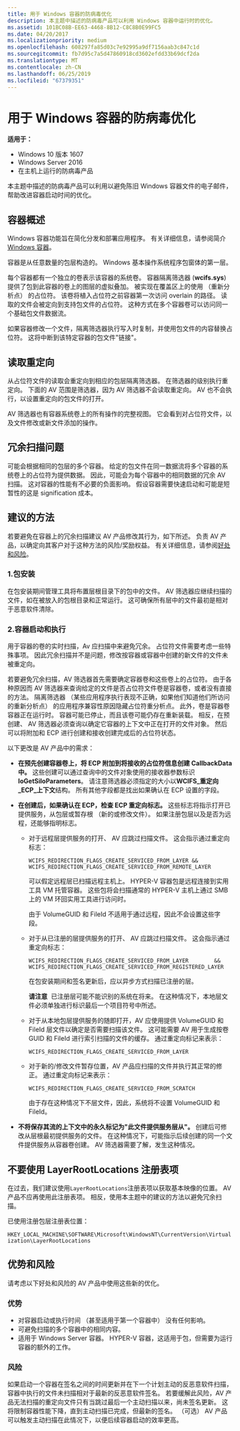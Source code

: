 ```yaml
---
title: 用于 Windows 容器的防病毒优化
description: 本主题中描述的防病毒产品可以利用 Windows 容器中运行时的优化。
ms.assetid: 101BC08B-EE63-4468-8B12-C8C8B0E99FC5
ms.date: 04/20/2017
ms.localizationpriority: medium
ms.openlocfilehash: 608297fa85d03c7e92995a9df7156aab3c847c1d
ms.sourcegitcommit: fb7d95c7a5d47860918cd3602efdd33b69dcf2da
ms.translationtype: MT
ms.contentlocale: zh-CN
ms.lasthandoff: 06/25/2019
ms.locfileid: "67379351"
---
```

# <a name="span-idifskanti-virusoptimizationforwindowscontainersspananti-virus-optimization-for-windows-containers"></a><span id="ifsk.anti-virus_optimization_for_windows_containers"></span>用于 Windows 容器的防病毒优化


**适用于：**
-   Windows 10 版本 1607
-   Windows Server 2016
-   在主机上运行的防病毒产品

本主题中描述的防病毒产品可以利用以避免陈旧 Windows 容器文件的电子邮件，帮助改进容器启动时间的优化。

## <a name="span-idcontaineroverviewspanspan-idcontaineroverviewspanspan-idcontaineroverviewspancontainer-overview"></a><span id="Container_overview"></span><span id="container_overview"></span><span id="CONTAINER_OVERVIEW"></span>容器概述


Windows 容器功能旨在简化分发和部署应用程序。 有关详细信息，请参阅简介[Windows 容器](https://docs.microsoft.com/virtualization/windowscontainers/about/about_overview)。

容器是从任意数量的包层构造的。 Windows 基本操作系统程序包窗体的第一层。

每个容器都有一个独立的卷表示该容器的系统卷。 容器隔离筛选器 (**wcifs.sys**) 提供了包到此容器的卷上的图层的虚拟叠加。 被实现在覆盖区上的使用 （重新分析点） 的占位符。 该卷将植入占位符之前容器第一次访问 overlain 的路径。 读取的文件会被定向到支持包文件的占位符。 这种方式在多个容器卷可以访问同一个基础包文件数据流。

如果容器修改一个文件，隔离筛选器执行写入时复制，并使用包文件的内容替换占位符。 这将中断到该特定容器的包文件"链接"。

## <a name="span-idreadredirectionspanspan-idreadredirectionspanspan-idreadredirectionspanread-redirection"></a><span id="Read_redirection"></span><span id="read_redirection"></span><span id="READ_REDIRECTION"></span>读取重定向


从占位符文件的读取会重定向到相应的包层隔离筛选器。 在筛选器的级别执行重定向。 下面的 AV 范围是筛选器，因为 AV 筛选器不会读取重定向。 AV 也不会执行，以设置重定向的包文件的打开。

AV 筛选器也有容器系统卷上的所有操作的完整视图。 它会看到对占位符文件，以及文件修改或新文件添加的操作。

## <a name="span-idredundantscanningproblemspanspan-idredundantscanningproblemspanspan-idredundantscanningproblemspanredundant-scanning-problem"></a><span id="Redundant_scanning_problem"></span><span id="redundant_scanning_problem"></span><span id="REDUNDANT_SCANNING_PROBLEM"></span>冗余扫描问题


可能会根据相同的包层的多个容器。 给定的包文件在同一数据流将多个容器的系统卷上的占位符为提供数据。 因此，可能会为每个容器中的相同数据的冗余 AV 扫描。 这对容器的性能有不必要的负面影响。 假设容器需要快速启动和可能是短暂性的这是 signification 成本。

## <a name="span-idrecommendedapproachspanspan-idrecommendedapproachspanspan-idrecommendedapproachspanrecommended-approach"></a><span id="Recommended_approach"></span><span id="recommended_approach"></span><span id="RECOMMENDED_APPROACH"></span>建议的方法


若要避免在容器上的冗余扫描建议 AV 产品修改其行为，如下所述。 负责 AV 产品，以确定向其客户对于这种方法的风险/奖励权益。 有关详细信息，请参阅[好处和风险](#benefits-risks)。

### <a name="span-id1packageinstallspanspan-id1packageinstallspanspan-id1packageinstallspan1-package-install"></a><span id="1._Package_install"></span><span id="1._package_install"></span><span id="1._PACKAGE_INSTALL"></span>1.包安装

在包安装期间管理工具将布置层根目录下的包中的文件。 AV 筛选器应继续扫描的文件，如在被放入的包根目录和正常运行。 这可确保所有层中的文件最初是相对于恶意软件清除。

### <a name="span-id2containstartandexecutionspanspan-id2containstartandexecutionspanspan-id2containstartandexecutionspan2-container-start-and-execution"></a><span id="2._Contain_start_and_execution"></span><span id="2._contain_start_and_execution"></span><span id="2._CONTAIN_START_AND_EXECUTION"></span>2.容器启动和执行

用于容器的卷的实时扫描，Av 应扫描中来避免冗余。 占位符文件需要考虑一些特殊事项。 因此冗余扫描并不是问题，修改按容器或容器中创建的新文件的文件未被重定向。

若要避免冗余扫描，AV 筛选器首先需要确定容器卷和这些卷上的占位符。 由于各种原因而 AV 筛选器来查询给定的文件是否占位符文件卷是容器卷，或者没有直接的方法。 隔离筛选器 （某些应用程序执行表现不正确，如果他们知道他们所访问的重新分析点） 的应用程序兼容性原因隐藏占位符重分析点。 此外，卷是容器卷容器正在运行时。 容器可能已停止，而且该卷可能仍存在重新装载。 相反，在预创建、 AV 筛选器必须查询以确定它容器的上下文中正在打开的文件对象。 然后可以将附加和 ECP 进行创建和接收创建完成后的占位符状态。

以下更改是 AV 产品中的需求：

-   **在预先创建容器卷上，将 ECP 附加到将接收的占位符信息创建 CallbackData 中。** 这些创建可以通过查询中的文件对象使用的接收器参数标识**IoGetSiloParameters**。 请注意筛选器必须指定的大小以**WCIFS\_重定向\_ECP\_上下文**结构。 所有其他字段都是找出如果确认在 ECP 设置的字段。

-   **在创建后，如果确认在 ECP，检查 ECP 重定向标志。** 这些标志将指示打开已提供服务，从包层或暂存根 （新的或修改文件）。 如果注册包层以及是否为远程，还能够指明标志。

    -   对于远程层提供服务的打开、 AV 应跳过扫描文件。 这会指示通过重定向标志：

        `WCIFS_REDIRECTION_FLAGS_CREATE_SERVICED_FROM_LAYER && WCIFS_REDIRECTION_FLAGS_CREATE_SERVICED_FROM_REMOTE_LAYER`

        可以假定远程层已扫描远程主机上。 HYPER-V 容器包是远程连接到实用工具 VM 托管容器。 这些包将会扫描通常的 HYPER-V 主机上通过 SMB 上的 VM 环回实用工具进行访问时。

        由于 VolumeGUID 和 FileId 不适用于通过远程，因此不会设置这些字段。

    -   对于从已注册的层提供服务的打开、 AV 应跳过扫描文件。 这会指示通过重定向标志：

        `WCIFS_REDIRECTION_FLAGS_CREATE_SERVICED_FROM_LAYER        &&  WCIFS_REDIRECTION_FLAGS_CREATE_SERVICED_FROM_REGISTERED_LAYER`

        在包安装期间和签名更新后，应以异步方式扫描已注册的层。

        **请注意**  已注册层可能不能识别的系统在将来。 在这种情况下，本地层文件必须单独进行标识最后一个项目符号中所述。

         

    -   对于从本地包层提供服务的随即打开，AV 应使用提供 VolumeGUID 和 FileId 层文件以确定是否需要扫描该文件。 这可能需要 AV 用于生成按卷 GUID 和 FileId 进行索引扫描的文件的缓存。 通过重定向标记来表示：

        `WCIFS_REDIRECTION_FLAGS_CREATE_SERVICED_FROM_LAYER`

    -   对于新的/修改文件暂存位置，AV 产品应扫描的文件并执行其正常的修正。 通过重定向标记来表示：

        `WCIFS_REDIRECTION_FLAGS_CREATE_SERVICED_FROM_SCRATCH`

        由于存在这种情况下不层文件，因此，系统将不设置 VolumeGUID 和 FileId。

-   **不将保存其流的上下文中的永久标记为"此文件提供服务层从"。** 创建后可修改从层根最初提供服务的文件。 在这种情况下，可能指示后续创建的同一个文件提供服务从容器卷创建。 AV 筛选器需要了解，发生这种情况。

## <a name="span-iddontusethelayerrootlocationsregistrykeyspanspan-iddontusethelayerrootlocationsregistrykeyspanspan-iddontusethelayerrootlocationsregistrykeyspandont-use-the-layerrootlocations-registry-key"></a><span id="Don_t_use_the_LayerRootLocations_registry_key"></span><span id="don_t_use_the_layerrootlocations_registry_key"></span><span id="DON_T_USE_THE_LAYERROOTLOCATIONS_REGISTRY_KEY"></span>不要使用 LayerRootLocations 注册表项


在过去，我们建议使用`LayerRootLocations`注册表项以获取基本映像的位置。 AV 产品不应再使用此注册表项。 相反，使用本主题中的建议的方法以避免冗余扫描。

已使用注册包层注册表位置：

`HKEY_LOCAL_MACHINE\SOFTWARE\Microsoft\WindowsNT\CurrentVersion\Virtualization\LayerRootLocations`

## <a name="span-idbenefits-risksspanspan-idbenefits-risksspanbenefits-and-risks"></a><span id="benefits-risks"></span><span id="BENEFITS-RISKS"></span>优势和风险


请考虑以下好处和风险的 AV 产品中使用这些新的优化。

### <a name="span-idbenefitsspanspan-idbenefitsspanspan-idbenefitsspanbenefits"></a><span id="Benefits"></span><span id="benefits"></span><span id="BENEFITS"></span>优势

-   对容器启动或执行时间 （甚至适用于第一个容器中） 没有任何影响。
-   可避免扫描的多个容器中的相同内容。
-   适用于 Windows Server 容器。 HYPER-V 容器，这适用于包，但需要为运行容器的额外的工作。 

### <a name="span-idrisksspanspan-idrisksspanspan-idrisksspanrisks"></a><span id="Risks"></span><span id="risks"></span><span id="RISKS"></span>风险

如果启动一个容器在签名之间的时间更新并在下一个计划主动的反恶意软件扫描，容器中执行的文件未扫描相对于最新的反恶意软件签名。 若要缓解此风险，AV 产品无法扫描的重定向文件只有当跳过最后一个主动扫描以来，尚未签名更新。 这将限制容器性能下降，直到主动扫描已完成，但最新的签名。 （可选） AV 产品可以触发主动扫描在此情况下，以便后续容器启动的效率更高。

 

 




